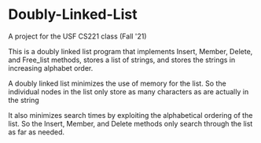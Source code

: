 # Doubly-Linked-List

A project for the USF CS221 class (Fall '21)

This is a doubly linked list program that implements Insert, Member, Delete, and Free_list methods, stores a list of strings, and stores the strings in increasing alphabet order.

A doubly linked list minimizes the use of memory for the list. So the individual nodes in the list only store as many characters as are actually in the string

It also minimizes search times by exploiting the alphabetical ordering of the list. So the Insert, Member, and Delete methods only search through the list as far as needed.
